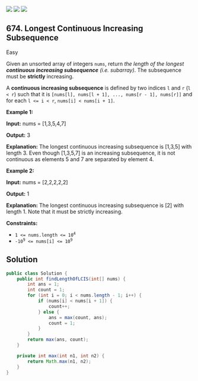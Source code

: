 [![](https://img.shields.io/github/stars/javadev/LeetCode-in-Java?label=Stars&style=flat-square)](https://github.com/javadev/LeetCode-in-Java)
[![](https://img.shields.io/github/forks/javadev/LeetCode-in-Java?label=Fork%20me%20on%20GitHub%20&style=flat-square)](https://github.com/javadev/LeetCode-in-Java/fork)
[![](https://img.shields.io/badge/-LeetCode%20in%20Kotlin-blue?style=flat-square)](https://github.com/javadev/LeetCode-in-Kotlin)

## 674\. Longest Continuous Increasing Subsequence

Easy

Given an unsorted array of integers `nums`, return _the length of the longest **continuous increasing subsequence** (i.e. subarray)_. The subsequence must be **strictly** increasing.

A **continuous increasing subsequence** is defined by two indices `l` and `r` (`l < r`) such that it is `[nums[l], nums[l + 1], ..., nums[r - 1], nums[r]]` and for each `l <= i < r`, `nums[i] < nums[i + 1]`.

**Example 1:**

**Input:** nums = [1,3,5,4,7]

**Output:** 3

**Explanation:** The longest continuous increasing subsequence is [1,3,5] with length 3. Even though [1,3,5,7] is an increasing subsequence, it is not continuous as elements 5 and 7 are separated by element 4.

**Example 2:**

**Input:** nums = [2,2,2,2,2]

**Output:** 1

**Explanation:** The longest continuous increasing subsequence is [2] with length 1. Note that it must be strictly increasing.

**Constraints:**

*   <code>1 <= nums.length <= 10<sup>4</sup></code>
*   <code>-10<sup>9</sup> <= nums[i] <= 10<sup>9</sup></code>

## Solution

```java
public class Solution {
    public int findLengthOfLCIS(int[] nums) {
        int ans = 1;
        int count = 1;
        for (int i = 0; i < nums.length - 1; i++) {
            if (nums[i] < nums[i + 1]) {
                count++;
            } else {
                ans = max(count, ans);
                count = 1;
            }
        }
        return max(ans, count);
    }

    private int max(int n1, int n2) {
        return Math.max(n1, n2);
    }
}
```
